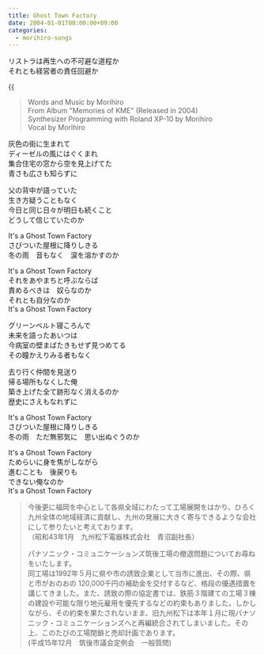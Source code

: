 ```yaml
---
title: Ghost Town Factory
date: 2004-01-01T00:00:00+09:00
categories:
  - morihiro-songs
---
```


リストラは再生への不可避な道程か  
それとも経営者の責任回避か  
<!--more-->

{{<audio ghost-town-factory>}}

> Words and Music by Morihiro  
> From Album "Memories of KME" (Released in 2004)  
> Synthesizer Programming with Roland XP-10 by Morihiro  
> Vocal by Morihiro

灰色の街に生まれて  
ディーゼルの風にはぐくまれ  
集合住宅の窓から空を見上げてた  
青さも広さも知らずに

父の背中が語っていた  
生き方疑うこともなく  
今日と同じ日々が明日も続くこと  
どうして信じていたのか

It's a Ghost Town Factory  
さびついた屋根に降りしきる  
冬の雨　音もなく　涙を溶かすのか

It's a Ghost Town Factory  
それをあやまちと呼ぶならば  
責めるべきは　奴らなのか  
それとも自分なのか  
It's a Ghost Town Factory

グリーンベルト寝ころんで  
未来を語ったあいつは  
今病室の壁まばたきもせず見つめてる  
その瞳かえりみる者もなく

去り行く仲間を見送り  
帰る場所もなくした俺  
築き上げた全て跡形なく消えるのか  
歴史にさえもなれずに

It's a Ghost Town Factory  
さびついた屋根に降りしきる  
冬の雨　ただ無邪気に　思い出ぬぐうのか

It's a Ghost Town Factory  
ためらいに身を焦がしながら  
進むことも　後戻りも  
できない俺なのか  
It's a Ghost Town Factory

> 今後更に福岡を中心として各県全域にわたって工場展開をはかり、ひろく九州全体の地域経済に貢献し、九州の発展に大きく寄与できるような会社にして参りたいと考えております。  
> （昭和43年1月　九州松下電器株式会社　青沼副社長）
> 
> パナソニック・コミュニケーションズ筑後工場の撤退問題についてお尋ねをいたします。  
> 同工場は1992年５月に県や市の誘致企業として当市に進出、その際、県と市がおのおの 120,000千円の補助金を交付するなど、格段の優遇措置を講じてきました。また、誘致の際の協定書では、鉄筋３階建ての工場３棟の建設や可能な限り地元雇用を優先するなどの約束もありました。しかしながら、その約束を果たされないまま、旧九州松下は本年１月に現パナソニック・コミュニケーションズへと再編統合されてしまいました。その上、このたびの工場閉鎖と売却計画であります。  
> (平成15年12月　筑後市議会定例会　一般質問)